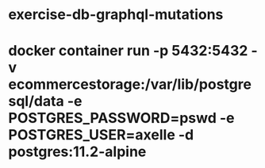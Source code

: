 # exercise-db-graphql-mutations

# docker container run -p 5432:5432 -v ecommercestorage:/var/lib/postgresql/data -e POSTGRES_PASSWORD=pswd -e POSTGRES_USER=axelle -d postgres:11.2-alpine